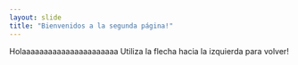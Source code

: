 ```yaml
---
layout: slide
title: "Bienvenidos a la segunda página!"
---
```

Holaaaaaaaaaaaaaaaaaaaaaa
Utiliza la flecha hacia la izquierda para volver!
